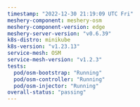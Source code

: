 ```yaml
---
timestamp: "2022-12-30 21:19:09 UTC Fri"
meshery-component: meshery-osm
meshery-component-version: edge
meshery-server-version: "v0.6.39"
k8s-distro: minikube
k8s-version: "v1.23.13"
service-mesh: OSM
service-mesh-version: "v1.2.3"
tests:
  pod/osm-bootstrap: "Running"
  pod/osm-controller: "Running"
  pod/osm-injector: "Running"
overall-status: "passing"
---
```

